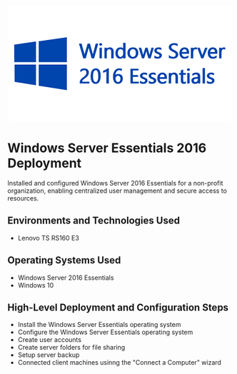 <p align="center">
<img src="assets/windows-server-logo.png" alt="Windows Server 2016 Essenetials" />
</p>

# Windows Server Essentials 2016 Deployment
Installed and configured Windows Server 2016 Essentials for a non-profit organization, enabling centralized user management and secure access to resources. 

## Environments and Technologies Used

- Lenovo TS RS160 E3

## Operating Systems Used

- Windows Server 2016 Essentials
- Windows 10

## High-Level Deployment and Configuration Steps

- Install the Windows Server Essentials operating system
- Configure the Windows Server Essentials operating system
- Create user accounts
- Create server folders for file sharing
- Setup server backup
- Connected client machines usinng the "Connect a Computer" wizard

<!--
<h2>Architecture Diagram</h2>

<p>
<img src="https://i.imgur.com/DJmEXEB.png" height="80%" width="80%" alt="Disk Sanitization Steps"/>
</p>
-->